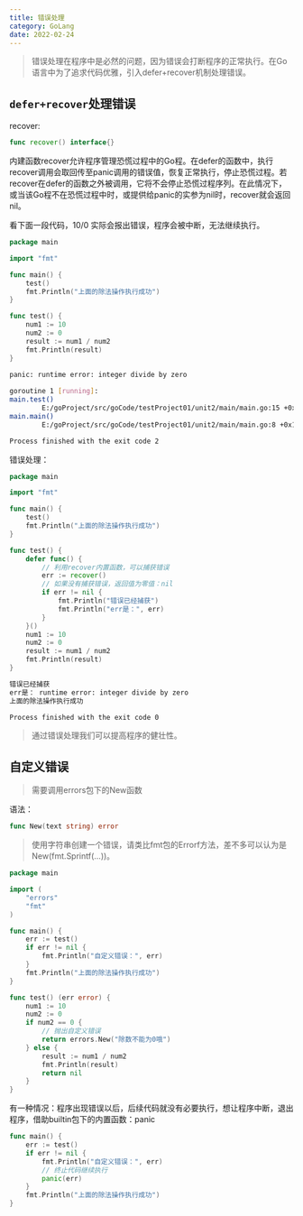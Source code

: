 ```yaml
---
title: 错误处理
category: GoLang
date: 2022-02-24
---
```


> 错误处理在程序中是必然的问题，因为错误会打断程序的正常执行。在Go语言中为了追求代码优雅，引入defer+recover机制处理错误。

## `defer+recover`处理错误

recover:

```go
func recover() interface{}
```

内建函数recover允许程序管理恐慌过程中的Go程。在defer的函数中，执行recover调用会取回传至panic调用的错误值，恢复正常执行，停止恐慌过程。若recover在defer的函数之外被调用，它将不会停止恐慌过程序列。在此情况下，或当该Go程不在恐慌过程中时，或提供给panic的实参为nil时，recover就会返回nil。

看下面一段代码，10/0 实际会报出错误，程序会被中断，无法继续执行。

```go
package main

import "fmt"

func main() {
	test()
	fmt.Println("上面的除法操作执行成功")
}

func test() {
	num1 := 10
	num2 := 0
	result := num1 / num2
	fmt.Println(result)
}
```

```bash
panic: runtime error: integer divide by zero                             
                                                                         
goroutine 1 [running]:                                                   
main.test()                                                              
        E:/goProject/src/goCode/testProject01/unit2/main/main.go:15 +0x11
main.main()                                                              
        E:/goProject/src/goCode/testProject01/unit2/main/main.go:8 +0x19 

Process finished with the exit code 2
```

错误处理：

```go
package main

import "fmt"

func main() {
	test()
	fmt.Println("上面的除法操作执行成功")
}

func test() {
	defer func() {
		// 利用recover内置函数，可以捕获错误
		err := recover()
		// 如果没有捕获错误，返回值为零值：nil
		if err != nil {
			fmt.Println("错误已经捕获")
			fmt.Println("err是：", err)
		}
	}()
	num1 := 10
	num2 := 0
	result := num1 / num2
	fmt.Println(result)
}
```

```bash
错误已经捕获
err是： runtime error: integer divide by zero
上面的除法操作执行成功                       

Process finished with the exit code 0
```

> 通过错误处理我们可以提高程序的健壮性。

## 自定义错误

> 需要调用errors包下的New函数

语法：

```go
func New(text string) error
```

> 使用字符串创建一个错误，请类比fmt包的Errorf方法，差不多可以认为是New(fmt.Sprintf(...))。

```go
package main

import (
	"errors"
	"fmt"
)

func main() {
	err := test()
	if err != nil {
		fmt.Println("自定义错误：", err)
	}
	fmt.Println("上面的除法操作执行成功")
}

func test() (err error) {
	num1 := 10
	num2 := 0
	if num2 == 0 {
		// 抛出自定义错误
		return errors.New("除数不能为0哦")
	} else {
		result := num1 / num2
		fmt.Println(result)
		return nil
	}
}
```

有一种情况：程序出现错误以后，后续代码就没有必要执行，想让程序中断，退出程序，借助builtin包下的内置函数：panic

```go
func main() {
	err := test()
	if err != nil {
		fmt.Println("自定义错误：", err)
		// 终止代码继续执行
		panic(err)
	}
	fmt.Println("上面的除法操作执行成功")
}
```

